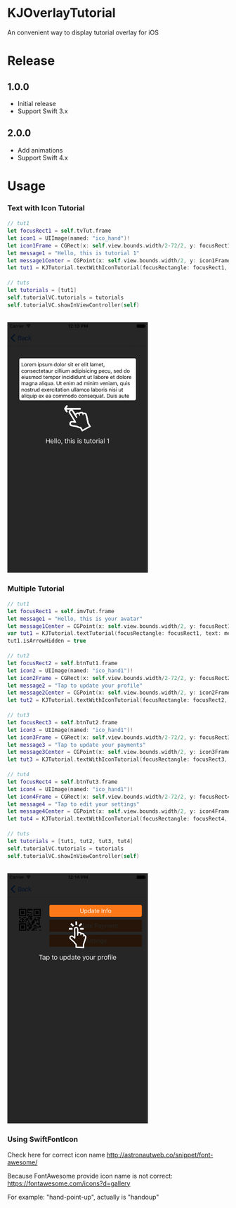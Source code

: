 # KJOverlayTutorial
An convenient way to display tutorial overlay for iOS

# Release

## 1.0.0
+ Initial release
+ Support Swift 3.x

## 2.0.0
+ Add animations
+ Support Swift 4.x

# Usage

### Text with Icon Tutorial
```swift
// tut1
let focusRect1 = self.tvTut.frame
let icon1 = UIImage(named: "ico_hand")!
let icon1Frame = CGRect(x: self.view.bounds.width/2-72/2, y: focusRect1.maxY + 12, width: 72, height: 72)
let message1 = "Hello, this is tutorial 1"
let message1Center = CGPoint(x: self.view.bounds.width/2, y: icon1Frame.maxY + 24)
let tut1 = KJTutorial.textWithIconTutorial(focusRectangle: focusRect1, text: message1, textPosition: message1Center, icon: icon1, iconFrame: icon1Frame)

// tuts
let tutorials = [tut1]
self.tutorialVC.tutorials = tutorials
self.tutorialVC.showInViewController(self)
```
</br><img src="Screenshots/screen2.png" width="320">

### Multiple Tutorial
```swift
// tut1
let focusRect1 = self.imvTut.frame
let message1 = "Hello, this is your avatar"
let message1Center = CGPoint(x: self.view.bounds.width/2, y: focusRect1.maxY + 24)
var tut1 = KJTutorial.textTutorial(focusRectangle: focusRect1, text: message1, textPosition: message1Center)
tut1.isArrowHidden = true

// tut2
let focusRect2 = self.btnTut1.frame
let icon2 = UIImage(named: "ico_hand1")!
let icon2Frame = CGRect(x: self.view.bounds.width/2-72/2, y: focusRect2.maxY + 12, width: 72, height: 72)
let message2 = "Tap to update your profile"
let message2Center = CGPoint(x: self.view.bounds.width/2, y: icon2Frame.maxY + 24)
let tut2 = KJTutorial.textWithIconTutorial(focusRectangle: focusRect2, text: message2, textPosition: message2Center, icon: icon2, iconFrame: icon2Frame)

// tut3
let focusRect3 = self.btnTut2.frame
let icon3 = UIImage(named: "ico_hand1")!
let icon3Frame = CGRect(x: self.view.bounds.width/2-72/2, y: focusRect3.maxY + 12, width: 72, height: 72)
let message3 = "Tap to update your payments"
let message3Center = CGPoint(x: self.view.bounds.width/2, y: icon3Frame.maxY + 24)
let tut3 = KJTutorial.textWithIconTutorial(focusRectangle: focusRect3, text: message3, textPosition: message3Center, icon: icon3, iconFrame: icon3Frame)

// tut4
let focusRect4 = self.btnTut3.frame
let icon4 = UIImage(named: "ico_hand1")!
let icon4Frame = CGRect(x: self.view.bounds.width/2-72/2, y: focusRect4.maxY + 12, width: 72, height: 72)
let message4 = "Tap to edit your settings"
let message4Center = CGPoint(x: self.view.bounds.width/2, y: icon4Frame.maxY + 24)
let tut4 = KJTutorial.textWithIconTutorial(focusRectangle: focusRect4, text: message4, textPosition: message4Center, icon: icon4, iconFrame: icon4Frame)

// tuts
let tutorials = [tut1, tut2, tut3, tut4]
self.tutorialVC.tutorials = tutorials
self.tutorialVC.showInViewController(self)
```
</br><img src="Screenshots/screen3.png" width="320">

### Using SwiftFontIcon

Check here for correct icon name
http://astronautweb.co/snippet/font-awesome/

Because FontAwesome provide icon name is not correct:
https://fontawesome.com/icons?d=gallery

For example: "hand-point-up", actually is "handoup"
